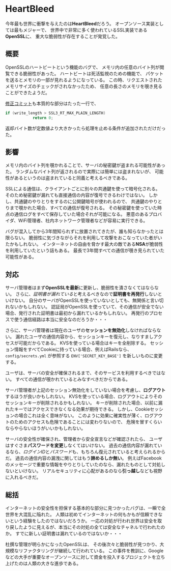 # HeartBleed

今年最も世界に衝撃を与えたのは**HeartBleed**だろう。
オープンソース実装としては最もメジャーで、
世界中で非常に多く使われているSSL実装である**OpenSSL**に、
重大な脆弱性が存在することが発覚した。

## 概要

OpenSSLのハートビートという機能のバグで、
メモリ内の任意のバイト列が閲覧できる脆弱性があった。
ハートビートは死活監視のための機能で、
パケットを送るとメモリの一部が見れるようになっている。
この時、リクエストされたメモリサイズのチェックがされなかったため、
任意の長さのメモリを覗き見ることができたようだ。

[修正コミット](https://github.com/openssl/openssl/commit/731f431497f463f3a2a97236fe0187b11c44aead#diff-38dc72994741420e2b6c5ee074941a45R1355)も本質的な部分はたった一行で、

```c
if (write_length > SSL3_RT_MAX_PLAIN_LENGTH)
			return 0;
```

返却バイト数が定数値より大きかったら処理を止める条件が追加されただけだった。

## 影響

メモリ内のバイト列を覗かれることで、サーバの秘密鍵が盗まれる可能性があった。
ランダムなバイト列が返されるので実際には簡単には盗まれないが、
可能性があるというのは盗まれていると同義と考えるべきである。

SSLによる通信は、クライアントごとに別々の共通鍵を使って暗号化される。
そのため秘密鍵が漏れても直接通信の内容が復号できるわけではない。
しかし、共通鍵のやりとりをするのに公開鍵暗号が使われるので、
共通鍵のやりとりまで覗かれた場合、すべての通信が復号される。
その秘密鍵を使っていた時点の通信ログをすべて保存していた場合それが可能になる。
悪意のあるプロバイダ、WiFi管理者、社内ネットワーク管理者などが容易に実行できる。

バグが混入してから3年間知られずに放置されてきたが、誰も知らなかったとは限らない。
脆弱性に気づきながらそれを利用して攻撃をおこなっていた者がいたかもしれない。
インターネットの自由を脅かす最大の敵である**NSA**が脆弱性を利用していたという話もある。
最長で3年間すべての通信が覗き見られていた可能性がある。

## 対応

サーバ管理者はまず**OpenSSLを最新**に更新し、脆弱性を潰さなくてはならない。
さらに、*証明書が漏れている*と考えるべきなので**証明書を再発行**しないといけない。
自分のサーバがOpenSSLを使っていないとしても、無関係と言い切れないかもしれない。
認証局がOpenSSLを使っていて、その通信が安全でない場合、発行された証明書は最初から漏れているかもしれない。
再発行のプロセスで使う通信経路は本当に安全なのだろうか・・・

さらに、サーバ管理者は現在のユーザの**セッションを無効化**しなければならない。
漏れたユーザの通信内容から、セッションキーを復元し、なりすましアクセスが可能だからである。
KVSを使っている場合はキーを全削除する。
セッション情報をすべてCookieに持っている場合、例えばRailsなら、
`config/secrets.yml` が参照する `ENV['SECRET_KEY_BASE']` を新しいものに変更する。

ユーザは、サーバの安全が確保されるまで、そのサービスを利用するべきではない。
すべての通信が覗かれているとみなすべきだからである。

サーバ管理者が上記のセッション無効化をしていない場合を考慮し、**ログアウト**するほうが良いかもしれない。
KVSを使っている場合、ログアウトによりそのセッションキーが削除されるかもしれない。
キーが削除された場合、以前に漏れたキーではアクセスできなくなる効果が期待できる。
しかし、Cookieセッションの場合これは全く意味がない。
このように効果に確実性が薄く、ログアウトのためのアクセスも危険であることには変わりないので、
危険を冒すくらいならやらないほうがいいかもしれない。

サーバの安全性が確保され、管理者から安全宣言などが確認されたら、
ユーザはすぐさま**パスワードを変更**しなくてはいけない。
過去の通信内容が漏れているなら、*ログインID*と*パスワード*も、もちろん復元されていると考えられるからだ。
過去の通信内容の漏洩に関してはもう**諦めるしか無い**。
例えばFacebookのメッセージで重要な情報をやりとりしていたのなら、漏れたものとして対処しないといけない。
リアルセキュリティに心配があるのなら**引っ越し**なども視野に入れるべきだ。

## 総括

インターネットの安全性を担保する基本的な部分に見つかったバグは、一瞬で全世界を大混乱に陥れた。
人類は初めてインターネットの何もかもが信頼できないという経験をしたのではないだろうか。
一応の対処が行われ世界は安全を取り戻したように見えるが、本当にその対処の全ては安全なチャネルで行われたのか。
すでに新しい証明書は漏れているのではないか・・・

杜撰な管理が明らかになったOpenSSLは、
その後次々と脆弱性が見つかり、大規模なリファクタリングが継続して行われている。
この事件を教訓に、Googleなどの大手が重要なオープンソースに対して資金を投入するプロジェクトを立ち上げたのは人類の大きな進歩である。
